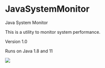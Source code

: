# JavaSystemMonitor
Java System Monitor

This is a utility to monitor system performance.

Version 1.0

Runs on Java 1.8 and 11

![](https://raw.githubusercontent.com/theopensourcewarrior/JavaSystemMonitor/readme/JavaSystemMonitor.png)
